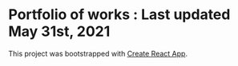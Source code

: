 # Portfolio of works : Last updated May 31st, 2021

This project was bootstrapped with [Create React App](https://github.com/facebook/create-react-app).

